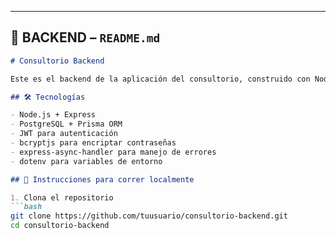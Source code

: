 
---

## 🧩 BACKEND – `README.md`

```markdown
# Consultorio Backend

Este es el backend de la aplicación del consultorio, construido con Node.js, Express y Prisma, con base de datos PostgreSQL.

## 🛠️ Tecnologías

- Node.js + Express
- PostgreSQL + Prisma ORM
- JWT para autenticación
- bcryptjs para encriptar contraseñas
- express-async-handler para manejo de errores
- dotenv para variables de entorno

## 🚀 Instrucciones para correr localmente

1. Clona el repositorio
```bash
git clone https://github.com/tuusuario/consultorio-backend.git
cd consultorio-backend
